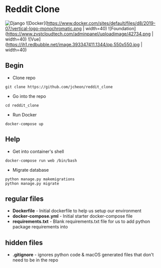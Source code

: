 
# Reddit Clone
![Django](https://static.djangoproject.com/img/logos/django-logo-negative.png) 
![Docker](https://www.docker.com/sites/default/files/d8/2019-07/vertical-logo-monochromatic.png | width=40) 
![Foundation](https://www.zvstcloudtech.com/adminpanel/uploadimage/42734.png | width=40)
![Vue](https://ih1.redbubble.net/image.393347411.1344/pp,550x550.jpg | width=40)
## Begin
* Clone repo 
```
git clone https://github.com/jcheon/reddit_clone
```
* Go into the repo
```
cd reddit_clone
```
* Run Docker
```
docker-compose up
```

## Help
* Get into container's shell
```
docker-compose run web /bin/bash
```

* Migrate database
```
python manage.py makemigrations
python manage.py migrate
```


## regular files

* **Dockerfile** - Initial dockerfile to help us setup our environment
* **docker-compose.yml** - Initial starter docker-compose file
* **requirements.txt** - Blank requirements.txt file for us to add python package requirements into

## hidden files

* **.gitignore** - ignores python code & macOS generated files that don't need to be in the repo
